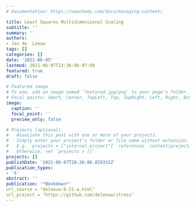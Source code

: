 ```yaml
---
# Documentation: https://wowchemy.com/docs/managing-content/

title: Least Squares Multidimensional Scaling
subtitle: ''
summary: ''
authors:
- Jan de  Leeuw
tags: []
categories: []
date: '2021-06-05'
lastmod: 2021-06-07T13:36:06-07:00
featured: true
draft: false

# Featured image
# To use, add an image named `featured.jpg/png` to your page's folder.
# Focal points: Smart, Center, TopLeft, Top, TopRight, Left, Right, BottomLeft, Bottom, BottomRight.
image:
  caption: ''
  focal_point: ''
  preview_only: false

# Projects (optional).
#   Associate this post with one or more of your projects.
#   Simply enter your project's folder or file name without extension.
#   E.g. `projects = ["internal-project"]` references `content/project/deep-learning/index.md`.
#   Otherwise, set `projects = []`.
projects: []
publishDate: '2021-06-07T20:36:06.029315Z'
publication_types:
- '5'
abstract: ''
publication: '*Bookdown*'
url_source = "deleeuw-b-21-a.html"
url_project = "https://github.com/deleeuw/stress"
---
```

